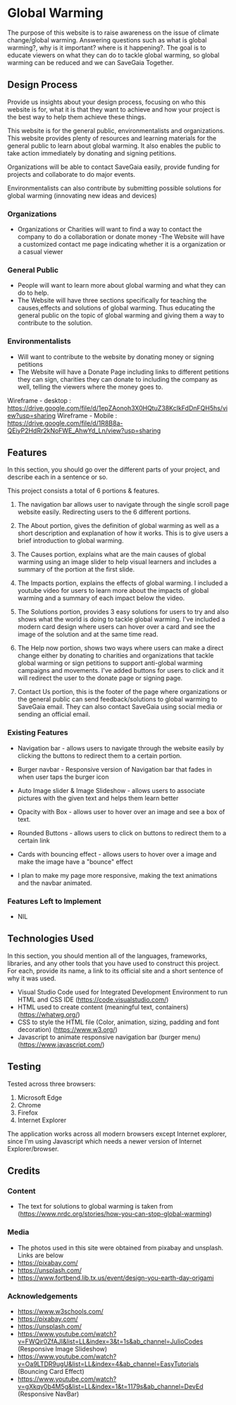 # Global Warming

The purpose of this website is to raise awareness on the issue of climate change/global warming. Answering questions such as what is global warming?, why is it important? where is it happening?. The goal is to educate viewers on what they can do to tackle global warming, so global warming can be reduced and we can SaveGaia Together.

## Design Process

Provide us insights about your design process, focusing on who this website is for, what it is that they want to achieve and how your project is the best way to help them achieve these things.

This website is for the general public, environmentalists and organizations. This website provides plenty of resources and learning materials for the general public to learn about global warming. It also enables the public to take action immediately by donating and signing petitions.

Organizations will be able to contact SaveGaia easily, provide funding for projects and collaborate to do major events.

Environmentalists can also contribute by submitting possible solutions for global warming (innovating new ideas and devices)

### Organizations
- Organizations or Charities will want to find a way to contact the company to do a collaboration or donate money
-The Website will have a customized contact me page indicating whether it is a organization or a casual viewer

### General Public
- People will want to learn more about global warming and what they can do to help.
- The Website will have three sections specifically for teaching the causes,effects and solutions of global warming. Thus educating the general public on the topic of global warming and giving them a way to contribute to the solution.

### Environmentalists
- Will want to contribute to the website by donating money or signing petitions
- The Website will have a Donate Page including links to different petitions they can sign, charities they can donate to including the company as well, telling the viewers where the money goes to.

Wireframe - desktop : https://drive.google.com/file/d/1epZAonoh3X0HQtuZ38KcIkFdDnFQH5hs/view?usp=sharing
Wireframe - Mobile : https://drive.google.com/file/d/1R8B8a-QEiyP2HdRr2kNoFWE_AhwYd_Ln/view?usp=sharing

## Features

In this section, you should go over the different parts of your project, and describe each in a sentence or so.

This project consists a total of 6 portions & features.
1. The navigation bar allows user to navigate through the single scroll page website easily. Redirecting users to the 6 different portions.

2. The About portion, gives the definition of global warming as well as a short description and explanation of how it works. This is to give users a brief introduction to global warming.

3. The Causes portion, explains what are the main causes of global warming using an image slider to help visual learners and includes a summary of the portion at the first slide.

4. The Impacts portion, explains the effects of global warming. I included a youtube video for users to learn more about the impacts of global warming and a summary of each impact below the video.

5. The Solutions portion, provides 3 easy solutions for users to try and also shows what the world is doing to tackle global warming. I've included a modern card design where users can hover over a card and see the image of the solution and at the same time read.

6. The Help now portion, shows two ways where users can make a direct change either by donating to charities and organizations that tackle global warming or sign petitions to support anti-global warming campaigns and movements. I've added buttons for users to click and it will redirect the user to the donate page or signing page.

7. Contact Us portion, this is the footer of the page where organizations or the general public can send feedback/solutions to global warming to SaveGaia email. They can also contact SaveGaia using social media or sending an official email.

### Existing Features
- Navigation bar - allows users to navigate through the website easily by clicking the buttons to redirect them to a certain portion.
- Burger navbar - Responsive version of Navigation bar that fades in when user taps the burger icon
- Auto Image slider & Image Slideshow - allows users to associate pictures with the given text and helps them learn better
- Opacity with Box - allows user to hover over an image and see a box of text.
- Rounded Buttons - allows users to click on buttons to redirect them to a certain link
- Cards with bouncing effect - allows users to hover over a image and make the image have a "bounce" effect

- I plan to make my page more responsive, making the text animations and the navbar animated.
### Features Left to Implement
- NIL
## Technologies Used

In this section, you should mention all of the languages, frameworks, libraries, and any other tools that you have used to construct this project. For each, provide its name, a link to its official site and a short sentence of why it was used.

- Visual Studio Code used for Integrated Development Environment to run HTML and CSS IDE (https://code.visualstudio.com/)
- HTML used to create content (meaningful text, containers) (https://whatwg.org/)
- CSS to style the HTML file (Color, animation, sizing, padding and font decoration) (https://www.w3.org/)
- Javascript to animate responsive navigation bar (burger menu) (https://www.javascript.com/)

## Testing

Tested across three browsers:
1. Microsoft Edge
2. Chrome
3. Firefox
4. Internet Explorer

The application works across all modern browsers except Internet explorer, since I'm using Javascript which needs a newer version of Internet Explorer/browser.

## Credits

### Content
- The text for solutions to global warming is taken from (https://www.nrdc.org/stories/how-you-can-stop-global-warming)

### Media
- The photos used in this site were obtained from pixabay and unsplash. Links are below
- https://pixabay.com/
- https://unsplash.com/
- https://www.fortbend.lib.tx.us/event/design-you-earth-day-origami
### Acknowledgements
- https://www.w3schools.com/
- https://pixabay.com/
- https://unsplash.com/
- https://www.youtube.com/watch?v=FWQir0ZfAJI&list=LL&index=3&t=1s&ab_channel=JulioCodes (Responsive Image Slideshow)
- https://www.youtube.com/watch?v=Oa9LTDR9ugU&list=LL&index=4&ab_channel=EasyTutorials (Bouncing Card Effect)
- https://www.youtube.com/watch?v=gXkqy0b4M5g&list=LL&index=1&t=1179s&ab_channel=DevEd (Responsive NavBar)

